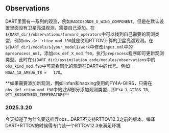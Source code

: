 ## Observations

DART里面有一系列的观测，例如``RADIOSONDE_U_WIND_COMPONENT``。但是在默认设置里面没有卫星亮温观测，需要自己添加。在``${DART_dir}/observations/forward_operators``中可以找到自己需要的观测类型，例如``obs_def_rttov_mod.f90``就是使用RTTOV计算的卫星亮温观测。在``${DART_dir}/models/${your_model}/work``中修改``input.nml``中的``&preprocess_nml``，添加``obs_def_X_mod.f90``，执行``preprocess``程序即可更新观测类型。此时在``${DART_dir}/assimilation_code/modules/observations``中的``obs_kind_mod.f90``中可查看同化的观测在DART中的代号。例如，``NOAA_18_AMSUA_TB =   170``。

**如果需要添加新观测，例如linfan和haoxing使用的FY4A-GIIRS，只需在``obs_def_rttov_mod.f90``中的*注释*部分添加观测类型，即`FY4_1_GIIRS_TB,               QTY_BRIGHTNESS_TEMPERATURE**`

### 2025.3.20
今天知道了为什么要这样弄obs...DART不支持RTTOV12.3之前的版本，编译DART+RTTOV的时候得专门装一个RTTOV12.3来满足环境
